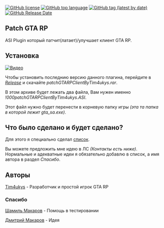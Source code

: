[![GitHub license](https://img.shields.io/github/license/Tim4ukys/patchGTARPClient)](https://github.com/Tim4ukys/patchGTARPClient/blob/main/LICENSE)
[![GitHub top language](https://img.shields.io/github/languages/top/Tim4ukys/patchGTARPClient)](https://github.com/Tim4ukys/patchGTARPClient/search?l=lua)
[![GitHub tag (latest by date)](https://img.shields.io/github/v/tag/Tim4ukys/patchGTARPClient?label=version)](https://github.com/Tim4ukys/patchGTARPClient/releases/latest)
[![GitHub Release Date](https://img.shields.io/github/release-date/Tim4ukys/patchGTARPClient)](https://github.com/Tim4ukys/patchGTARPClient/releases)

## Patch GTA RP

ASI Plugin который патчит(латает)/улучшает клиент GTA RP.

## Установка

[![Видео](https://img.youtube.com/vi/YC9oGw_tunQ/0.jpg)](https://www.youtube.com/watch?v=YC9oGw_tunQ)

Чтобы установить последнию версию данного плагина, перейдите в [_Release_](https://github.com/Tim4ukys/patchGTARPClient/releases/latest) и скачайте _patchGTARPClientByTim4ukys.rar_. 

В этом архиве будет лежать два файла, Вам нужен именно _!000patchGTARPClientByTim4ukys.ASI_. 

Этот файл нужно будет перенести в корневую папку игры *(эта та папка в которой лежит gta_sa.exe)*. 

## Что было сделано и будет сделано?

Для этого я специально сделал [список](./CHANGE.md). 

Вы можете предложить мне идею в ЛС _(Контакты есть ниже)_. Нормальные и адекватные идеи я обязательно добавлю в список, а имя автора в раздел *Спасибо*.

## Авторы

[Tim4ukys](https://vk.com/tim4ukys) - Разработчик и простой игрок GTA RP

### Спасибо

[Шамиль Макаров](https://vk.com/markeazz) - Помощь в тестировании

[Дмитрий Макаров](https://vk.com/molodoy_diman) - Идея